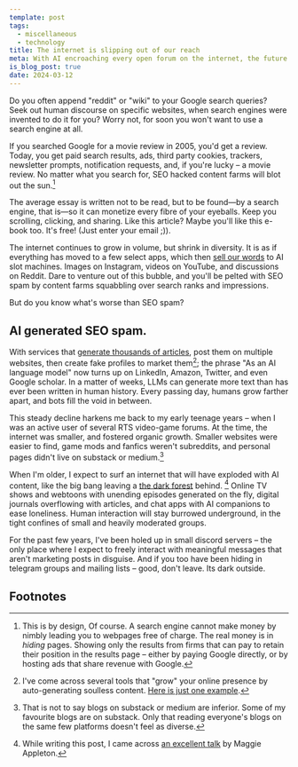 ```yaml
---
template: post
tags:
  - miscellaneous
  - technology
title: The internet is slipping out of our reach
meta: With AI encroaching every open forum on the internet, the future of human discourse is bleak.
is_blog_post: true
date: 2024-03-12
---
```


Do you often append "reddit" or "wiki" to your Google search queries? <br>
Seek out human discourse on specific websites, 
when search engines were invented to do it for you?
Worry not, for soon you won't want to use a search engine at all.

If you searched Google for a movie review in 2005, you'd get a review.
Today, you get paid search results, ads, third party cookies,
trackers, newsletter prompts, notification requests, and,
if you're lucky – a movie review.
No matter what you search for, SEO hacked content farms will blot out the sun.[^1]

The average essay is written not to be read, but to be found—by a search engine,
that is—so it can monetize every fibre of your eyeballs.
Keep you scrolling, clicking, and sharing.
Like this article? Maybe you'll like this e-book too.
It's free! (Just enter your email ;)).

The internet continues to grow in volume, but shrink in diversity.
It is as if everything has moved to a few select apps,
which then [sell our words](https://www.theverge.com/2024/2/17/24075670/reddit-ai-training-license-deal-user-content) to AI slot machines.
Images on Instagram, videos on YouTube, and discussions on Reddit.
Dare to venture out of this bubble,
and you'll be pelted with SEO spam by content farms squabbling over search ranks and impressions. 

But do you know what's worse than SEO spam?
## AI generated SEO spam. <br>
With services that [generate thousands of articles](/assets/img/darker-internet/seo-heist.webp),
post them on multiple websites,
then create fake profiles to market them[^2];
the phrase "As an AI language model" now turns up on LinkedIn, Amazon, Twitter,
and even Google scholar.
In a matter of weeks, LLMs can generate more text than has ever been written in human history.
Every passing day, humans grow farther apart, and bots fill the void in between.

This steady decline harkens me back to my early teenage years –
when I was an active user of several RTS video-game forums.
At the time, the internet was smaller, and fostered organic growth.
Smaller websites were easier to find, game mods and fanfics weren't subreddits, and personal pages didn't live on substack or medium.[^3]

When I'm older, I expect to surf an internet that will have exploded with AI content,
like the big bang leaving a [the dark forest](https://en.wikipedia.org/wiki/Dark_forest_hypothesis) behind. [^4]
Online TV shows and webtoons with unending episodes generated on the fly,
digital journals overflowing with articles, and chat apps with AI companions to ease loneliness.
Human interaction will stay burrowed underground, in the tight confines of small and heavily moderated groups.

For the past few years, I've been holed up in small discord servers – 
the only place where I expect to freely interact with meaningful messages that aren't marketing posts in disguise.
And if you too have been hiding in telegram groups and mailing lists  – good, don't leave.
Its dark outside.
## Footnotes

[^1]: This is by design, Of course. A search engine cannot make money by nimbly leading you to webpages free of charge. The real money is in *hiding*  pages. Showing only the results from firms that can pay to retain their position in the results page – either by paying Google directly, or by hosting ads that share revenue with Google.

[^2]: I've come across several tools that "grow" your online presence by auto-generating soulless content. [Here is just one example](https://snowball.club/snowball-extension-ai-post-720.mp4).

[^3]: That is not to say blogs on substack or medium are inferior. Some of my favourite blogs are on substack. Only that reading everyone's blogs on the same few platforms doesn't feel as diverse.

[^4]: While writing this post, I came across [an excellent talk](https://maggieappleton.com/ai-dark-forest) by Maggie Appleton.
